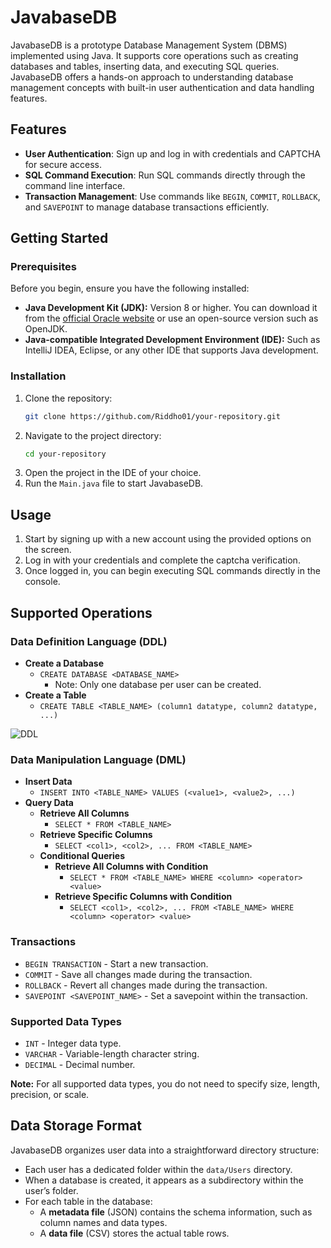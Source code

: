 # JavabaseDB
JavabaseDB is a prototype Database Management System (DBMS) implemented using Java. It supports core operations such as creating databases and tables, inserting data, and executing SQL queries. JavabaseDB offers a hands-on approach to understanding database management concepts with built-in user authentication and data handling features.

## Features
- **User Authentication**: Sign up and log in with credentials and CAPTCHA for secure access.
- **SQL Command Execution**: Run SQL commands directly through the command line interface.
- **Transaction Management**: Use commands like `BEGIN`, `COMMIT`, `ROLLBACK`, and `SAVEPOINT` to manage database transactions efficiently.

## Getting Started

### Prerequisites
Before you begin, ensure you have the following installed:

- **Java Development Kit (JDK):** Version 8 or higher. You can download it from the [official Oracle website](https://www.oracle.com/java/technologies/javase-jdk11-downloads.html) or use an open-source version such as OpenJDK.
- **Java-compatible Integrated Development Environment (IDE):** Such as IntelliJ IDEA, Eclipse, or any other IDE that supports Java development.

### Installation
1. Clone the repository:
   ```bash
   git clone https://github.com/Riddho01/your-repository.git
   ```
2. Navigate to the project directory:
   ```bash
   cd your-repository
   ```
3. Open the project in the IDE of your choice.
4. Run the `Main.java` file to start JavabaseDB.

## Usage
1. Start by signing up with a new account using the provided options on the screen.
2. Log in with your credentials and complete the captcha verification.
3. Once logged in, you can begin executing SQL commands directly in the console.

## Supported Operations

### Data Definition Language (DDL)
* **Create a Database**
  * `CREATE DATABASE <DATABASE_NAME>`  
    * Note: Only one database per user can be created.
* **Create a Table**
  * `CREATE TABLE <TABLE_NAME> (column1 datatype, column2 datatype, ...)`

![DDL](https://github.com/user-attachments/assets/1cbce8d3-89e4-4374-acd6-5eba089fe1fa)

### Data Manipulation Language (DML)
* **Insert Data**
  * `INSERT INTO <TABLE_NAME> VALUES (<value1>, <value2>, ...)`
* **Query Data**
  * **Retrieve All Columns**
    * `SELECT * FROM <TABLE_NAME>`
  * **Retrieve Specific Columns**
    * `SELECT <col1>, <col2>, ... FROM <TABLE_NAME>`
  * **Conditional Queries**
    * **Retrieve All Columns with Condition**
      * `SELECT * FROM <TABLE_NAME> WHERE <column> <operator> <value>`
    * **Retrieve Specific Columns with Condition**
      * `SELECT <col1>, <col2>, ... FROM <TABLE_NAME> WHERE <column> <operator> <value>`

### Transactions
* `BEGIN TRANSACTION` - Start a new transaction.
* `COMMIT` - Save all changes made during the transaction.
* `ROLLBACK` - Revert all changes made during the transaction.
* `SAVEPOINT <SAVEPOINT_NAME>` - Set a savepoint within the transaction.

### Supported Data Types
* `INT` - Integer data type.
* `VARCHAR` - Variable-length character string.
* `DECIMAL` - Decimal number.

**Note:** For all supported data types, you do not need to specify size, length, precision, or scale.

## Data Storage Format

JavabaseDB organizes user data into a straightforward directory structure:

- Each user has a dedicated folder within the `data/Users` directory.
- When a database is created, it appears as a subdirectory within the user’s folder.
- For each table in the database:
  - A **metadata file** (JSON) contains the schema information, such as column names and data types.
  - A **data file** (CSV) stores the actual table rows.


